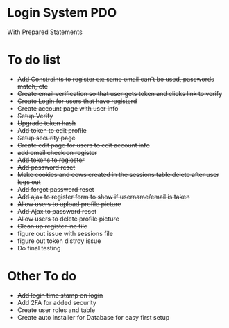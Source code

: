 # Login System PDO
With Prepared Statements

# To do list
- ~~Add Constraints to register ex: same email can't be used, passwords match, etc~~
- ~~Create email verification so that user gets token and clicks link to verify~~
- ~~Create Login for users that have registerd~~
- ~~Create account page with user info~~
- ~~Setup Verify~~
- ~~Upgrade token hash~~
- ~~Add token to edit profile~~
- ~~Setup security page~~
- ~~Create edit page for users to edit account info~~
- ~~add email check on register~~
- ~~Add tokens to regiester~~ 
- ~~Add password reset~~
- ~~Make cookies and eows created in the sessions table delete after user logs out~~
- ~~Add forgot password reset~~
- ~~Add ajax to register form to show if username/email is taken~~
- ~~Allow users to upload profile picture~~
- ~~Add Ajax to password reset~~
- ~~Allow users to delete profile picture~~
- ~~Clean up register inc file~~
- figure out issue with sessions file
- figure out token distroy issue
- Do final testing 

# Other To do
- ~~Add login time stamp on login~~
- Add 2FA for added security
- Create user roles and table
- Create auto installer for Database for easy first setup
